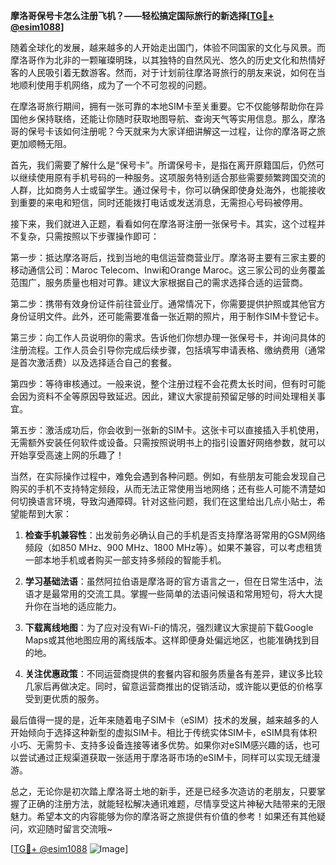 **摩洛哥保号卡怎么注册飞机？——轻松搞定国际旅行的新选择[[TG💪+ @esim1088](https://t.me/s/esim1088)]**

随着全球化的发展，越来越多的人开始走出国门，体验不同国家的文化与风景。而摩洛哥作为北非的一颗璀璨明珠，以其独特的自然风光、悠久的历史文化和热情好客的人民吸引着无数游客。然而，对于计划前往摩洛哥旅行的朋友来说，如何在当地顺利使用手机网络，成为了一个不可忽视的问题。

在摩洛哥旅行期间，拥有一张可靠的本地SIM卡至关重要。它不仅能够帮助你在异国他乡保持联络，还能让你随时获取地图导航、查询天气等实用信息。那么，摩洛哥的保号卡该如何注册呢？今天就来为大家详细讲解这一过程，让你的摩洛哥之旅更加顺畅无阻。

首先，我们需要了解什么是“保号卡”。所谓保号卡，是指在离开原籍国后，仍然可以继续使用原有手机号码的一种服务。这项服务特别适合那些需要频繁跨国交流的人群，比如商务人士或留学生。通过保号卡，你可以确保即使身处海外，也能接收到重要的来电和短信，同时还能拨打电话或发送消息，无需担心号码被停用。

接下来，我们就进入正题，看看如何在摩洛哥注册一张保号卡。其实，这个过程并不复杂，只需按照以下步骤操作即可：

第一步：抵达摩洛哥后，找到当地的电信运营商营业厅。摩洛哥主要有三家主要的移动通信公司：Maroc Telecom、Inwi和Orange Maroc。这三家公司的业务覆盖范围广，服务质量也相对可靠。建议大家根据自己的需求选择合适的运营商。

第二步：携带有效身份证件前往营业厅。通常情况下，你需要提供护照或其他官方身份证明文件。此外，还可能需要准备一张近期的照片，用于制作SIM卡登记卡。

第三步：向工作人员说明你的需求。告诉他们你想办理一张保号卡，并询问具体的注册流程。工作人员会引导你完成后续步骤，包括填写申请表格、缴纳费用（通常是首次激活费）以及选择适合自己的套餐。

第四步：等待审核通过。一般来说，整个注册过程不会花费太长时间，但有时可能会因为资料不全等原因导致延迟。因此，建议大家提前预留足够的时间处理相关事宜。

第五步：激活成功后，你会收到一张新的SIM卡。这张卡可以直接插入手机使用，无需额外安装任何软件或设备。只需按照说明书上的指引设置好网络参数，就可以开始享受高速上网的乐趣了！

当然，在实际操作过程中，难免会遇到各种问题。例如，有些朋友可能会发现自己购买的手机不支持特定频段，从而无法正常使用当地网络；还有些人可能不清楚如何切换语言环境，导致沟通障碍。针对这些问题，我们在这里给出几点小贴士，希望能帮到大家：

1. **检查手机兼容性**：出发前务必确认自己的手机是否支持摩洛哥常用的GSM网络频段（如850 MHz、900 MHz、1800 MHz等）。如果不兼容，可以考虑租赁一部本地手机或者购买一部支持多频段的智能手机。

2. **学习基础法语**：虽然阿拉伯语是摩洛哥的官方语言之一，但在日常生活中，法语才是最常用的交流工具。掌握一些简单的法语问候语和常用短句，将大大提升你在当地的适应能力。

3. **下载离线地图**：为了应对没有Wi-Fi的情况，强烈建议大家提前下载Google Maps或其他地图应用的离线版本。这样即便身处偏远地区，也能准确找到目的地。

4. **关注优惠政策**：不同运营商提供的套餐内容和服务质量各有差异，建议多比较几家后再做决定。同时，留意运营商推出的促销活动，或许能以更低的价格享受到更优质的服务。

最后值得一提的是，近年来随着电子SIM卡（eSIM）技术的发展，越来越多的人开始倾向于选择这种新型的虚拟SIM卡。相比于传统实体SIM卡，eSIM具有体积小巧、无需剪卡、支持多设备连接等诸多优势。如果你对eSIM感兴趣的话，也可以尝试通过正规渠道获取一张适用于摩洛哥市场的eSIM卡，同样可以实现无缝漫游。

总之，无论你是初次踏上摩洛哥土地的新手，还是已经多次造访的老朋友，只要掌握了正确的注册方法，就能轻松解决通讯难题，尽情享受这片神秘大陆带来的无限魅力。希望本文的内容能够为你的摩洛哥之旅提供有价值的参考！如果还有其他疑问，欢迎随时留言交流哦~

[[TG💪+ @esim1088](https://t.me/s/esim1088) ![Image](https://i.postimg.cc/4NQfJmqS/Snipaste-2025-05-13-00-14-12.png)]